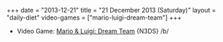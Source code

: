 +++
date = "2013-12-21"
title = "21 December 2013 (Saturday)"
layout = "daily-diet"
video-games = ["mario-luigi-dream-team"]
+++


* Video Game: [Mario & Luigi: Dream Team](/video-games/mario-luigi-dream-team) {N3DS} /b/